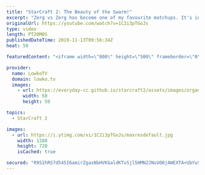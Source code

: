 ```yaml
---
title: "StarCraft 2: The Beauty of the Swarm!"
excerpt: "Zerg vs Zerg has become one of my favourite matchups. It's incredibly difficult to play, which makes it all the more impressive. In this video I cast a professional match of StarCraft 2 between Ragnarok and Impact.  Get more videos & support my work: http://www.patreon.com/lowkotv  My second channel:"
originalUrl: https://youtube.com/watch?v=1C2i3pTGoJs
type: video
length: PT20M8S
publishedDateTime: 2019-11-13T09:56:34Z
heat: 50

featuredContent: "<iframe width=\"800\" height=\"500\" frameborder=\"0\" src=\"https://www.youtube.com/embed/1C2i3pTGoJs\" allow=\"accelerometer; autoplay; encrypted-media; gyroscope; picture-in-picture\" allowfullscreen></iframe>"

provider:
  name: LowkoTV
  domain: lowko.tv
  images:
    - url: https://everyday-cc.github.io/starcraft2/assets/images/organizations/lowko.tv-50x50.jpg
      width: 50
      height: 50

topics:
  - StarCraft 2

images:
  - url: https://i.ytimg.com/vi/1C2i3pTGoJs/maxresdefault.jpg
    width: 1280
    height: 720
    isCached: true

secured: "R9S1hRS7d545I6amirZgasNbHVKGaldKTxSjl5HMN2JNvUO0jAWEXTA+UbYuS07Dfb485fxwIaa5kqt4DA4k8LpzC/E9XGISVeCNowJhe+lp8Ct9fCPYVhl1wHwkgYT3aDvwXwy4jCzgND8MKSP0D62fQf4hGAT6dSKTk5Hk0Ul4gj5vKsUSvwdkm0hmg8gSGqilRrCC00MucifhrBXDTjaHEhoIRpmjs7SJUkQ6sX42ZAXALgWU4T+MPsTZYbY7s5UJKdi7H+kdiB/Nuu0Aow0deSzTUqhaDVg3hGlYf1RjhYaAzEu9/pYReZeaEAXe0zChxrCL2gOJFZL7T+JeVcR5gN0LFBJdZqDzhDhaw24d1dLEYNmmUBUke5iNTyfNoLzLyIYd+mtoK6nDJWJAcDo0MrnzgU5LJYXxuhqzrD8=;wSdqP2pLjCsAV8cxJzdvww=="
---
```


